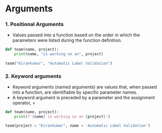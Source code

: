 # **Arguments**

### **1. Positional Arguments**
- Values passed into a function based on the order in which the parameters were listed during the function definition.

```python
def team(name, project):
    print(name, "is working on an", project)
    
team("Kirankumar", "Automatic Label Validation")
```

### **2. Keyword arguments**

- Keyword arguments (named arguments) are values that, when passed into a function, are identifiable by specific parameter names. 
- A keyword argument is preceded by a parameter and the assignment operator, =

```python
def team(name, project):
    print(f'{name} is working on an {project}')

team(project = "Kirankumar", name = 'Automatic Label Validation')
```       


